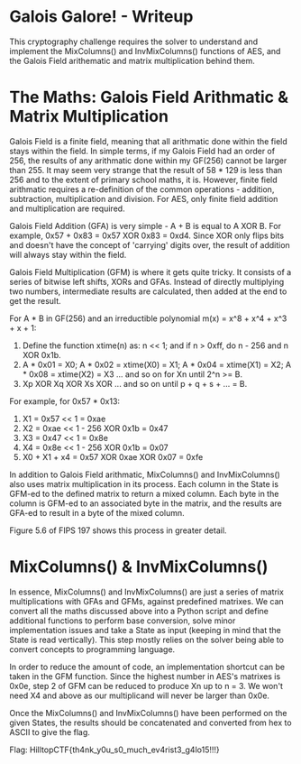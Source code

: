 # Galois Galore! - Writeup

This cryptography challenge requires the solver to understand and implement the MixColumns() and InvMixColumns() functions of AES, and the Galois Field arithematic and matrix multiplication behind them.

# The Maths: Galois Field Arithmatic & Matrix Multiplication

Galois Field is a finite field, meaning that all arithmatic done within the field stays within the field.
In simple terms, if my Galois Field had an order of 256, the results of any arithmatic done within my GF(256) cannot be larger than 255.
It may seem very strange that the result of 58 * 129 is less than 256 and to the extent of primary school maths, it is.
However, finite field arithmatic requires a re-definition of the common operations - addition, subtraction, multiplication and division.
For AES, only finite field addition and multiplication are required.

Galois Field Addition (GFA) is very simple - A + B is equal to A XOR B.
For example, 0x57 + 0x83 = 0x57 XOR 0x83 = 0xd4.
Since XOR only flips bits and doesn't have the concept of 'carrying' digits over, the result of addition will always stay within the field.

Galois Field Multiplication (GFM) is where it gets quite tricky.
It consists of a series of bitwise left shifts, XORs and GFAs. 
Instead of directly multiplying two numbers, intermediate results are calculated, then added at the end to get the result.

For A * B in GF(256) and an irreductible polynomial m(x) = x^8 + x^4 + x^3 + x + 1:
1. Define the function xtime(n) as: n << 1; and if n > 0xff, do n - 256 and n XOR 0x1b.
2. A * 0x01 = X0; A * 0x02 = xtime(X0) = X1; A * 0x04 = xtime(X1) = X2; A * 0x08 = xtime(X2) = X3 ... and so on for Xn until 2^n >= B.
3. Xp XOR Xq XOR Xs XOR ... and so on until p + q + s + ... = B.

For example, for 0x57 * 0x13:
1. X1 = 0x57 << 1 = 0xae
2. X2 = 0xae << 1 - 256 XOR 0x1b = 0x47
3. X3 = 0x47 << 1 = 0x8e
4. X4 = 0x8e << 1 - 256 XOR 0x1b = 0x07
5. X0 + X1 + x4 = 0x57 XOR 0xae XOR 0x07 = 0xfe

In addition to Galois Field arithmatic, MixColumns() and InvMixColumns() also uses matrix multiplication in its process.
Each column in the State is GFM-ed to the defined matrix to return a mixed column.
Each byte in the column is GFM-ed to an associated byte in the matrix, and the results are GFA-ed to result in a byte of the mixed column.

Figure 5.6 of FIPS 197 shows this process in greater detail.

# MixColumns() & InvMixColumns()

In essence, MixColumns() and InvMixColumns() are just a series of matrix multiplications with GFAs and GFMs, against predefined matrixes.
We can convert all the maths discussed above into a Python script and define additional functions to perform base conversion, solve minor implementation issues and take a State as input (keeping in mind that the State is read vertically).
This step mostly relies on the solver being able to convert concepts to programming language.

In order to reduce the amount of code, an implementation shortcut can be taken in the GFM function.
Since the highest number in AES's matrixes is 0x0e, step 2 of GFM can be reduced to produce Xn up to n = 3.
We won't need X4 and above as our multiplicand will never be larger than 0x0e.

Once the MixColumns() and InvMixColumns() have been performed on the given States, the results should be concatenated and converted from hex to ASCII to give the flag.

Flag: HilltopCTF{th4nk_y0u_s0_much_ev4rist3_g4lo15!!!}
